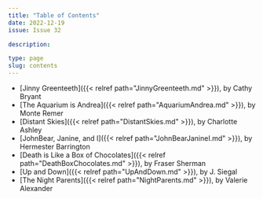 ```yaml
---
title: "Table of Contents"
date: 2022-12-19
issue: Issue 32

description: 

type: page
slug: contents
---
```


- [Jinny Greenteeth]({{< relref path="JinnyGreenteeth.md" >}}), by Cathy Bryant
- [The Aquarium is Andrea]({{< relref path="AquariumAndrea.md" >}}), by Monte Remer
- [Distant Skies]({{< relref path="DistantSkies.md" >}}), by Charlotte Ashley
- [JohnBear, Janine, and I]({{< relref path="JohnBearJanineI.md" >}}), by Hermester Barrington
- [Death is Like a Box of Chocolates]({{< relref path="DeathBoxChocolates.md" >}}), by Fraser Sherman
- [Up and Down]({{< relref path="UpAndDown.md" >}}), by J. Siegal
- [The Night Parents]({{< relref path="NightParents.md" >}}), by Valerie Alexander
